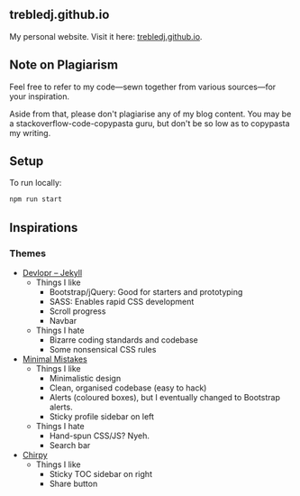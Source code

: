 ## trebledj.github.io

My personal website. Visit it here: [trebledj.github.io](https://trebledj.github.io).

## Note on Plagiarism

Feel free to refer to my code—sewn together from various sources—for your inspiration.

Aside from that, please don't plagiarise any of my blog content.
You may be a stackoverflow-code-copypasta guru, but don't be so low as to copypasta my writing.

## Setup

To run locally:

```sh
npm run start
```

## Inspirations

### Themes
* [Devlopr – Jekyll](https://github.com/sujaykundu777/devlopr-jekyll)
  * Things I like
    * Bootstrap/jQuery: Good for starters and prototyping
    * SASS: Enables rapid CSS development
    * Scroll progress
    * Navbar
  * Things I hate
    * Bizarre coding standards and codebase
    * Some nonsensical CSS rules
* [Minimal Mistakes](https://mmistakes.github.io/minimal-mistakes/)
  * Things I like
    * Minimalistic design
    * Clean, organised codebase (easy to hack)
    * Alerts (coloured boxes), but I eventually changed to Bootstrap alerts.
    * Sticky profile sidebar on left
  * Things I hate
    * Hand-spun CSS/JS? Nyeh.
    * Search bar
* [Chirpy](https://jamstackthemes.dev/demo/theme/eleventy-chirpy-blog-template/)
  * Things I like
    * Sticky TOC sidebar on right
    * Share button


